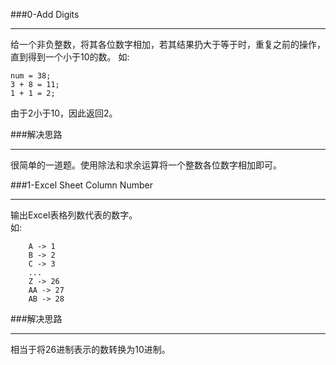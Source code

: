 ###0-Add Digits

***  
给一个非负整数，将其各位数字相加，若其结果扔大于等于时，重复之前的操作，直到得到一个小于10的数。
如:  

```
num = 38;
3 + 8 = 11;
1 + 1 = 2;
```
由于2小于10，因此返回2。
  
###解决思路
  
***
很简单的一道题。使用除法和求余运算将一个整数各位数字相加即可。

###1-Excel Sheet Column Number

***  
输出Excel表格列数代表的数字。  
如:  

```
    A -> 1
    B -> 2
    C -> 3
    ...
    Z -> 26
    AA -> 27
    AB -> 28 
```
  
###解决思路
  
***
相当于将26进制表示的数转换为10进制。